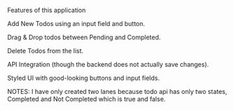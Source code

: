 Features of this application

Add New Todos using an input field and button.

Drag & Drop todos between Pending and Completed.

Delete Todos from the list.

API Integration (though the backend does not actually save changes).

Styled UI with good-looking buttons and input fields.



NOTES:
I have only created two lanes because todo api has only two states, Completed and Not Completed  which is true and false.